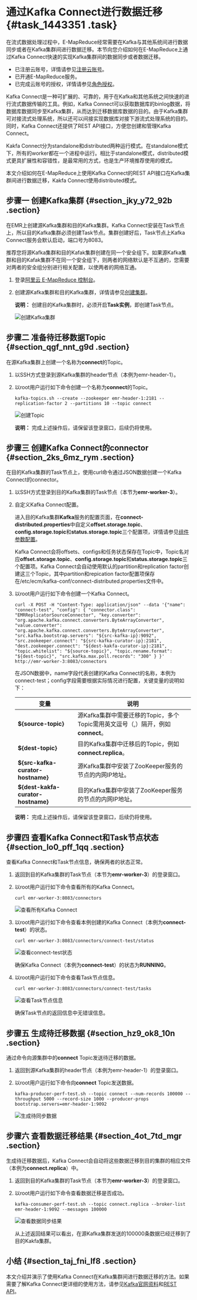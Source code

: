 # 通过Kafka Connect进行数据迁移 {#task_1443351 .task}

在流式数据处理过程中，E-MapReduce经常需要在Kafka与其他系统间进行数据同步或者在Kafka集群间进行数据迁移。本节向您介绍如何在E-MapReduce上通过Kafka Connect快速的实现Kafka集群间的数据同步或者数据迁移。

-   已注册云账号，详情请参见[注册云账号](https://www.alibabacloud.com/help/doc-detail/50482.htm)。
-   已开通E-MapReduce服务。
-   已完成云账号的授权，详情请参见[角色授权](../../../../intl.zh-CN/集群规划与配置/集群规划/角色授权.md#)。

Kafka Connect是一种可扩展的、可靠的，用于在Kafka和其他系统之间快速的进行流式数据传输的工具。例如，Kafka Connect可以获取数据库的binlog数据，将数据库数据同步至Kafka集群，从而达到迁移数据库数据的目的。由于Kafka集群可对接流式处理系统，所以还可以间接实现数据库对接下游流式处理系统的目的。同时，Kafka Connect还提供了REST API接口，方便您创建和管理Kafka Connect。

Kakfa Connect分为standalone和distributed两种运行模式。在standalone模式下，所有的worker都在一个进程中运行。相比于standalone模式，distributed模式更具扩展性和容错性，是最常用的方式，也是生产环境推荐使用的模式。

本文介绍如何在E-MapReduce上使用Kafka Connect的REST API接口在Kafka集群间进行数据迁移，Kakfa Connect使用distributed模式。

## 步骤一 创建Kafka集群 {#section_jky_y72_92b .section}

在EMR上创建源Kafka集群和目的Kafka集群。Kafka Connect安装在Task节点上，所以目的Kafka集群必须创建Task节点。集群创建好后，Task节点上Kafka Connect服务会默认启动，端口号为8083。

推荐您将源Kafka集群和目的Kafak集群创建在同一个安全组下。如果源Kafka集群和目的Kafak集群不在同一个安全组下，则两者的网络默认是不互通的，您需要对两者的安全组分别进行相关配置，以使两者的网络互通。

1.  登录[阿里云 E-MapReduce 控制台](https://emr.console.aliyun.com)。
2.  创建源Kafka集群和目的Kafka集群，详情请参见[创建集群](../../../../intl.zh-CN/集群规划与配置/集群配置/创建集群.md#)。 

    **说明：** 创建目的Kafka集群时，必须开启**Task实例**，即创建Task节点。

    ![创建Kafka集群](http://static-aliyun-doc.oss-cn-hangzhou.aliyuncs.com/assets/img/1068351/156767521252756_zh-CN.png)


## 步骤二 准备待迁移数据Topic {#section_qgf_nnt_g9d .section}

在源Kafka集群上创建一个名称为**connect**的Topic。

1.  以SSH方式登录到源Kafka集群的header节点（本例为emr-header-1）。
2.  以root用户运行如下命令创建一个名称为**connect**的Topic。 

    ``` {#codeblock_mk0_gig_nfk}
    kafka-topics.sh --create --zookeeper emr-header-1:2181 --replication-factor 2 --partitions 10 --topic connect
    ```

    ![创建Topic](http://static-aliyun-doc.oss-cn-hangzhou.aliyuncs.com/assets/img/1148224/156767521253860_zh-CN.png)

    **说明：** 完成上述操作后，请保留该登录窗口，后续仍将使用。


## 步骤三 创建Kafka Connect的connector {#section_2ks_6mz_rym .section}

在目的Kafka集群的Task节点上，使用curl命令通过JSON数据创建一个Kafka Connect的connector。

1.  以SSH方式登录到目的Kafka集群的Task节点（本节为**emr-worker-3**）。
2.  自定义Kafka Connect配置。 

    进入目的Kafka集群**Kafka**服务的配置页面，在**connect-distributed.properties**中自定义**offset.storage.topic**、**config.storage.topic**和**status.storage.topic**三个配置项，详情请参见[组件参数配置](../../../../intl.zh-CN/集群规划与配置/第三方软件/组件参数配置.md#)。

    Kafka Connect会将offsets、configs和任务状态保存在Topic中，Topic名对应**offset.storage.topic**、**config.storage.topic**和**status.storage.topic**三个配置项。Kafka Connect会自动使用默认的partition和replication factor创建这三个Topic，其中partition和repication factor配置项保存在/etc/ecm/kafka-conf/connect-distributed.properties文件中。

3.  以root用户运行如下命令创建一个Kafka Connect。 

    ``` {#codeblock_pzk_uyf_q97}
    curl -X POST -H "Content-Type: application/json" --data '{"name": "connect-test", "config": { "connector.class": "EMRReplicatorSourceConnector", "key.converter": "org.apache.kafka.connect.converters.ByteArrayConverter", "value.converter": "org.apache.kafka.connect.converters.ByteArrayConverter", "src.kafka.bootstrap.servers": "${src-kafka-ip}:9092", "src.zookeeper.connect": "${src-kafka-curator-ip}:2181", "dest.zookeeper.connect": "${dest-kakfa-curator-ip}:2181", "topic.whitelist": "${source-topic}", "topic.rename.format": "${dest-topic}", "src.kafka.max.poll.records": "300" } }' http://emr-worker-3:8083/connectors
    ```

    在JSON数据中，name字段代表创建的Kafka Connect的名称，本例为connect-test；config字段需要根据实际情况进行配置，关键变量的说明如下：

    |变量|说明|
    |--|--|
    |**$\{source-topic\}**|源Kafka集群中需要迁移的Topic，多个Topic需用英文逗号（,）隔开，例如**connect**。|
    |**$\{dest-topic\}**|目的Kafka集群中迁移后的Topic，例如**connect.replica**。|
    |**$\{src-kafka-curator-hostname\}**|源Kafka集群中安装了ZooKeeper服务的节点的内网IP地址。|
    |**$\{dest-kakfa-curator-hostname\}**|目的Kafka集群中安装了ZooKeeper服务的节点的内网IP地址。|

    **说明：** 完成上述操作后，请保留该登录窗口，后续仍将使用。


## 步骤四 查看Kafka Connect和Task节点状态 {#section_lo0_pff_1qq .section}

查看Kafka Connect和Task节点信息，确保两者的状态正常。

1.  返回到目的Kafka集群的Task节点（本节为**emr-worker-3**）的登录窗口。
2.  以root用户运行如下命令查看所有的Kafka Connect。 

    ``` {#codeblock_vjq_att_cp8}
    curl emr-worker-3:8083/connectors
    ```

    ![查看所有Kafka Connect](http://static-aliyun-doc.oss-cn-hangzhou.aliyuncs.com/assets/img/1148224/156767521253871_zh-CN.png)

3.  以root用户运行如下命令查看本例创建的Kafka Connect（本例为**connect-test**）的状态。 

    ``` {#codeblock_gb3_i3t_cmf}
    curl emr-worker-3:8083/connectors/connect-test/status
    ```

    ![查看connect-test状态](http://static-aliyun-doc.oss-cn-hangzhou.aliyuncs.com/assets/img/1148224/156767521253874_zh-CN.png)

    确保Kafka Connect（本例为**connect-test**）的状态为**RUNNING**。

4.  以root用户运行如下命令查看Task节点信息。 

    ``` {#codeblock_zst_gq6_q73}
    curl emr-worker-3:8083/connectors/connect-test/tasks
    ```

    ![查看Task节点信息](http://static-aliyun-doc.oss-cn-hangzhou.aliyuncs.com/assets/img/1148224/156767521253876_zh-CN.png)

    确保Task节点的返回信息中无错误信息。


## 步骤五 生成待迁移数据 {#section_hz9_ok8_10n .section}

通过命令向源集群中的**connect** Topic发送待迁移的数据。

1.  返回到源Kafka集群的header节点（本例为emr-header-1）的登录窗口。
2.  以root用户运行如下命令向**connect** Topic发送数据。 

    ``` {#codeblock_uph_1g2_7zf}
    kafka-producer-perf-test.sh --topic connect --num-records 100000 --throughput 5000 --record-size 1000 --producer-props bootstrap.servers=emr-header-1:9092
    ```

    ![生成待同步数据](http://static-aliyun-doc.oss-cn-hangzhou.aliyuncs.com/assets/img/1148224/156767521353877_zh-CN.png)


## 步骤六 查看数据迁移结果 {#section_4ot_7td_mgr .section}

生成待迁移数据后，Kafka Connect会自动将这些数据迁移到目的集群的相应文件（本例为**connect.replica**）中。

1.  返回到目的Kafka集群的Task节点（本节为**emr-worker-3**）的登录窗口。
2.  以root用户运行如下命令查看数据迁移是否成功。 

    ``` {#codeblock_q9p_czo_yxi}
    kafka-consumer-perf-test.sh --topic connect.replica --broker-list emr-header-1:9092 --messages 100000
    ```

    ![查看数据同步结果](http://static-aliyun-doc.oss-cn-hangzhou.aliyuncs.com/assets/img/1148224/156767521353881_zh-CN.png)

    从上述返回结果可以看出，在源Kafka集群发送的100000条数据已经迁移到了目的Kakfa集群。


## 小结 {#section_taj_fni_lf8 .section}

本文介绍并演示了使用Kafka Connect在Kafka集群间进行数据迁移的方法。如果需要了解Kafka Connect更详细的使用方法，请参见[Kafka官网资料](https://kafka.apache.org/documentation/#connect)和[REST API](https://docs.confluent.io/current/connect/references/restapi.html)。

